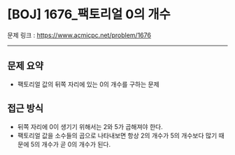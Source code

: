 # [BOJ] 1676_팩토리얼 0의 개수

문제 링크 : https://www.acmicpc.net/problem/1676

------------
## 문제 요약
  - 팩토리얼 값의 뒤쪽 자리에 있는 0의 개수를 구하는 문제

## 접근 방식
  - 뒤쪽 자리에 0이 생기기 위해서는 2와 5가 곱해져야 한다.
  - 팩토리얼 값을 소수들의 곱으로 나타내보면 항상 2의 개수가 5의 개수보다 많기 때문에 5의 개수가 곧 0의 개수가 된다.

